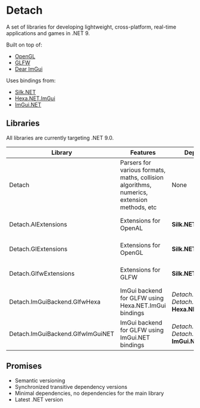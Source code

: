 # Detach

A set of libraries for developing lightweight, cross-platform, real-time applications and games in .NET 9.

Built on top of:
- [OpenGL](https://www.opengl.org/)
- [GLFW](https://www.glfw.org/)
- [Dear ImGui](https://github.com/ocornut/imgui)

Uses bindings from:
- [Silk.NET](https://github.com/dotnet/Silk.NET)
- [Hexa.NET.ImGui](https://github.com/HexaEngine/Hexa.NET.ImGui)
- [ImGui.NET](https://github.com/ImGuiNET/ImGui.NET)

## Libraries

All libraries are currently targeting .NET 9.0.

| Library                          | Features                                                                                   | Dependencies                                                       | NuGet                                                                                                                                                                         |
|----------------------------------|--------------------------------------------------------------------------------------------|--------------------------------------------------------------------|-------------------------------------------------------------------------------------------------------------------------------------------------------------------------------|
| Detach                           | Parsers for various formats, maths, collision algorithms, numerics, extension methods, etc | None                                                               | [![NuGet Version](https://img.shields.io/nuget/v/NoahStolk.Detach.svg)](https://www.nuget.org/packages/NoahStolk.Detach/)                                                     |
| Detach.AlExtensions              | Extensions for OpenAL                                                                      | **Silk.NET.OpenAL**                                                | [![NuGet Version](https://img.shields.io/nuget/v/NoahStolk.Detach.AlExtensions.svg)](https://www.nuget.org/packages/NoahStolk.Detach.AlExtensions/)                           |
| Detach.GlExtensions              | Extensions for OpenGL                                                                      | **Silk.NET.OpenGL**                                                | [![NuGet Version](https://img.shields.io/nuget/v/NoahStolk.Detach.GlExtensions.svg)](https://www.nuget.org/packages/NoahStolk.Detach.GlExtensions/)                           |
| Detach.GlfwExtensions            | Extensions for GLFW                                                                        | **Silk.NET.GLFW**                                                  | [![NuGet Version](https://img.shields.io/nuget/v/NoahStolk.Detach.GlfwExtensions.svg)](https://www.nuget.org/packages/NoahStolk.Detach.GlfwExtensions/)                       |
| Detach.ImGuiBackend.GlfwHexa     | ImGui backend for GLFW using Hexa.NET.ImGui bindings                                       | *Detach.GlExtensions*, *Detach.GlfwExtensions*, **Hexa.NET.ImGui** | [![NuGet Version](https://img.shields.io/nuget/v/NoahStolk.Detach.ImGuiBackend.GlfwHexa.svg)](https://www.nuget.org/packages/NoahStolk.Detach.ImGuiBackend.GlfwHexa/)         |
| Detach.ImGuiBackend.GlfwImGuiNET | ImGui backend for GLFW using ImGui.NET bindings                                            | *Detach.GlExtensions*, *Detach.GlfwExtensions*, **ImGui.NET**      | [![NuGet Version](https://img.shields.io/nuget/v/NoahStolk.Detach.ImGuiBackend.GlfwImGuiNET.svg)](https://www.nuget.org/packages/NoahStolk.Detach.ImGuiBackend.GlfwImGuiNET/) |

## Promises

- Semantic versioning
- Synchronized transitive dependency versions 
- Minimal dependencies, no dependencies for the main library
- Latest .NET version
